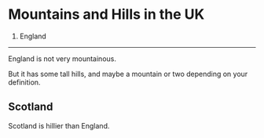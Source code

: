 Mountains and Hills in the UK
===================

1. England
-------

England is not very mountainous.

But it has some tall hills, and maybe a mountain or two depending on your definition.

Scotland
--------

Scotland is hillier than England.
